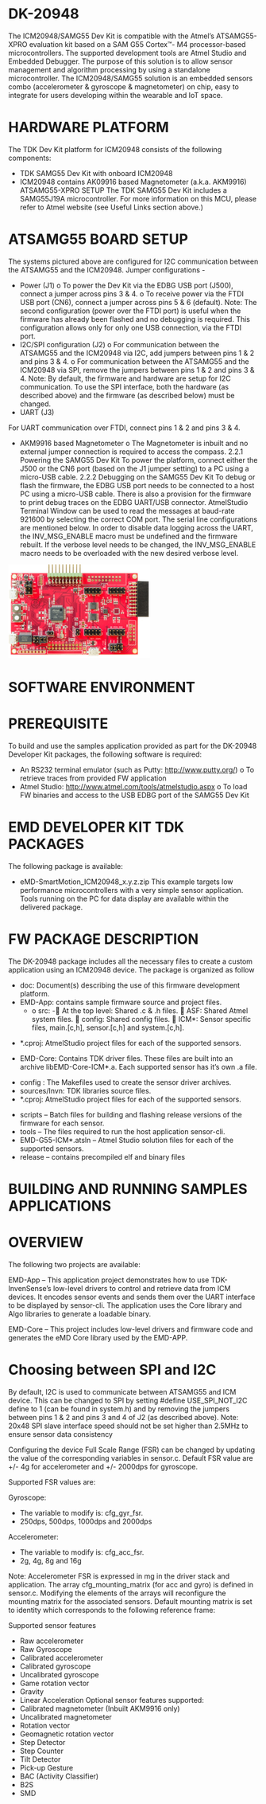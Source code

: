 # DK-20948
The ICM20948/SAMG55 Dev Kit is compatible with the Atmel’s ATSAMG55-XPRO evaluation kit based on a SAM G55 Cortex™- M4 processor-based microcontrollers. The supported development tools are Atmel Studio and Embedded Debugger. The purpose of this solution is to allow sensor management and algorithm processing by using a standalone microcontroller. The ICM20948/SAMG55 solution is an embedded sensors combo (accelerometer &amp; gyroscope &amp; magnetometer) on chip, easy to integrate for users developing within the wearable and IoT space. 

# HARDWARE PLATFORM
The TDK Dev Kit platform for ICM20948 consists of the following components:
- TDK SAMG55 Dev Kit with onboard ICM20948
- ICM20948 contains AK09916 based Magnetometer (a.k.a. AKM9916)
ATSAMG55-XPRO SETUP
The TDK SAMG55 Dev Kit includes a SAMG55J19A microcontroller. For more information on this MCU, please refer to Atmel
website (see Useful Links section above.)

# ATSAMG55 BOARD SETUP
The systems pictured above are configured for I2C communication between the ATSAMG55 and the ICM20948.
Jumper configurations -
- Power (J1)
o To power the Dev Kit via the EDBG USB port (J500), connect a jumper across pins 3 & 4.
o To receive power via the FTDI USB port (CN6), connect a jumper across pins 5 & 6 (default).
Note: The second configuration (power over the FTDI port) is useful when the firmware has already been flashed and no
debugging is required. This configuration allows only for only one USB connection, via the FTDI port.
- I2C/SPI configuration (J2)
o For communication between the ATSAMG55 and the ICM20948 via I2C, add jumpers between pins 1 & 2 and
pins 3 & 4.
o For communication between the ATSAMG55 and the ICM20948 via SPI, remove the jumpers between pins 1 &
2 and pins 3 & 4.
Note: By default, the firmware and hardware are setup for I2C communication. To use the SPI interface, both the
hardware (as described above) and the firmware (as described below) must be changed.
- UART (J3)

For UART communication over FTDI, connect pins 1 & 2 and pins 3 & 4.
- AKM9916 based Magnetometer
o The Magnetometer is inbuilt and no external jumper connection is required to access the compass.
2.2.1 Powering the SAMG55 Dev Kit
To power the platform, connect either the J500 or the CN6 port (based on the J1 jumper setting) to a PC using a micro-USB
cable.
2.2.2 Debugging on the SAMG55 Dev Kit
To debug or flash the firmware, the EDBG USB port needs to be connected to a host PC using a micro-USB cable. There is also a
provision for the firmware to print debug traces on the EDBG UART/USB connector. AtmelStudio Terminal Window can be used
to read the messages at baud-rate 921600 by selecting the correct COM port. The serial line configurations are mentioned
below. In order to disable data logging across the UART, the INV_MSG_ENABLE macro must be undefined and the firmware
rebuilt. If the verbose level needs to be changed, the INV_MSG_ENABLE macro needs to be overloaded with the new desired
verbose level.

![DK-20948](https://github.com/yomuevans/DK-20948/blob/main/Images/eMD_Software_Guide_ICM20948.jpg?raw=true)

# SOFTWARE ENVIRONMENT
# PREREQUISITE
To build and use the samples application provided as part for the DK-20948 Developer Kit packages, the following software is
required:
- An RS232 terminal emulator (such as Putty: http://www.putty.org/)
o To retrieve traces from provided FW application
- Atmel Studio: http://www.atmel.com/tools/atmelstudio.aspx
o To load FW binaries and access to the USB EDBG port of the SAMG55 Dev Kit


# EMD DEVELOPER KIT TDK PACKAGES
The following package is available:
- eMD-SmartMotion_ICM20948_x.y.z.zip
This example targets low performance microcontrollers with a very simple sensor application.
Tools running on the PC for data display are available within the delivered package.

# FW PACKAGE DESCRIPTION
The DK-20948 package includes all the necessary files to create a custom application using an ICM20948 device.
The package is organized as follow
- doc: Document(s) describing the use of this firmware development platform.
- EMD-App: contains sample firmware source and project files.
  - o src:
      - At the top level: Shared .c & .h files.
    ASF: Shared Atmel system files.
    config: Shared config files.
    ICM*: Sensor specific files, main.[c,h], sensor.[c,h] and system.[c,h].
* *.cproj: AtmelStudio project files for each of the supported sensors.
- EMD-Core: Contains TDK driver files. These files are built into an archive libEMD-Core-ICM*.a. Each supported sensor
has it’s own .a file.
* config : The Makefiles used to create the sensor driver archives.
* sources/Invn: TDK libraries source files.
* *.cproj: AtmelStudio project files for each of the supported sensors.
- scripts – Batch files for building and flashing release versions of the firmware for each sensor.
- tools – The files required to run the host application sensor-cli.
- EMD-G55-ICM*.atsln – Atmel Studio solution files for each of the supported sensors.
- release – contains precompiled elf and binary files


# BUILDING AND RUNNING SAMPLES APPLICATIONS
# OVERVIEW
The following two projects are available:

 EMD-App – This application project demonstrates how to use TDK-InvenSense’s low-level drivers to control and retrieve
data from ICM devices. It encodes sensor events and sends them over the UART interface to be displayed by sensor-cli. The
application uses the Core library and Algo libraries to generate a loadable binary.

 EMD-Core – This project includes low-level drivers and firmware code and generates the eMD Core library used by the
EMD-APP.

# Choosing between SPI and I2C
By default, I2C is used to communicate between ATSAMG55 and ICM device. This can be changed to SPI by setting #define
USE_SPI_NOT_I2C define to 1 (can be found in system.h) and by removing the jumpers between pins 1 & 2 and pins 3 and 4 of
J2 (as described above).
Note: 20x48 SPI slave interface speed should not be set higher than 2.5MHz to ensure sensor data consistency

Configuring the device
Full Scale Range (FSR) can be changed by updating the value of the corresponding variables in sensor.c.
Default FSR value are +/- 4g for accelerometer and +/- 2000dps for gyroscope.

Supported FSR values are:

Gyroscope:

* The variable to modify is: cfg_gyr_fsr.
* 250dps, 500dps, 1000dps and 2000dps

 Accelerometer:
* The variable to modify is: cfg_acc_fsr.
* 2g, 4g, 8g and 16g

Note: Accelerometer FSR is expressed in mg in the driver stack and application.
The array cfg_mounting_matrix (for acc and gyro) is defined in sensor.c. Modifying the elements of the arrays will reconfigure
the mounting matrix for the associated sensors.
Default mounting matrix is set to identity which corresponds to the following reference frame:

Supported sensor features
- Raw accelerometer
- Raw Gyroscope
- Calibrated accelerometer
- Calibrated gyroscope
- Uncalibrated gyroscope
- Game rotation vector
- Gravity
- Linear Acceleration
Optional sensor features supported:
- Calibrated magnetometer (Inbuilt AKM9916 only)
- Uncalibrated magnetometer
- Rotation vector
- Geomagnetic rotation vector
- Step Detector
- Step Counter
- Tilt Detector
- Pick-up Gesture
- BAC (Activity Classifier)
- B2S
- SMD
